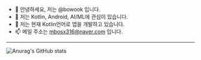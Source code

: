 - 👋 안녕하세요, 저는 @bowook 입니다.
- 👀 저는 Kotlin, Android, AI/ML에 관심이 있습니다.
- 🌱 저는 현재 Kotlin언어로 앱을 개발하고 있습니다.
- 📫 메일 주소는 mbosx316@naver.com 입니다.
---
![Anurag's GitHub stats](https://github-readme-stats.vercel.app/api?username=bowook&show_icons=true&theme=codeSTACKr)

<!---
bowook/bowook is a ✨ special ✨ repository because its `README.md` (this file) appears on your GitHub profile.
You can click the Preview link to take a look at your changes.
--->
